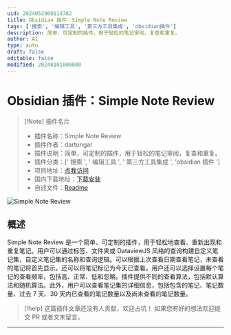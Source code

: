 ```yaml
---
uid: 2024052909114782
title: Obsidian 插件：Simple Note Review
tags: ['搜索', '编辑工具', '第三方工具集成', 'obsidian插件']
description: 简单，可定制的插件，用于轻松的笔记审阅，复查和重复。
author: AI
type: auto
draft: false
editable: false
modified: 20240101000000
---
```


# Obsidian 插件：Simple Note Review

> [!Note] 插件名片
> - 插件名称：Simple Note Review
> - 插件作者：dartungar
> - 插件说明：简单，可定制的插件，用于轻松的笔记审阅，复查和重复。
> - 插件分类：[' 搜索 ', ' 编辑工具 ', ' 第三方工具集成 ', 'obsidian 插件 ']
> - 项目地址：[点我访问](https://github.com/dartungar/obsidian-simple-note-review)
> - 国内下载地址：[下载安装](https://pkmer.cn/products/plugin/pluginMarket/?simple-note-review)
> - 自述文件：[Readme](https://ghproxy.net/https://raw.githubusercontent.com/dartungar/obsidian-simple-note-review/master/README.md)

![Simple Note Review](https://cdn.pkmer.cn/covers/simple-note-review.jpeg!pkmer)

## 概述

Simple Note Review 是一个简单、可定制的插件，用于轻松地查看、重新出现和重复笔记。用户可以通过标签、文件夹或 DataviewJS 风格的查询构建自定义笔记集，自定义笔记集的名称和查询逻辑。可以根据上次查看日期查看笔记，未查看的笔记将首先显示。还可以将笔记标记为今天已查看。用户还可以选择设置每个笔记的查看频率，包括高、正常、低和忽略。插件提供不同的查看算法，包括默认算法和随机算法。此外，用户可以查看笔记集的详细信息，包括包含的笔记、笔记数量、过去 7 天、30 天内已查看的笔记数量以及尚未查看的笔记数量。

> [!help]
> 这篇插件文章还没有人贡献，欢迎占坑！
> 如果您有好的想法欢迎提交 PR 或者文末留言。

---



